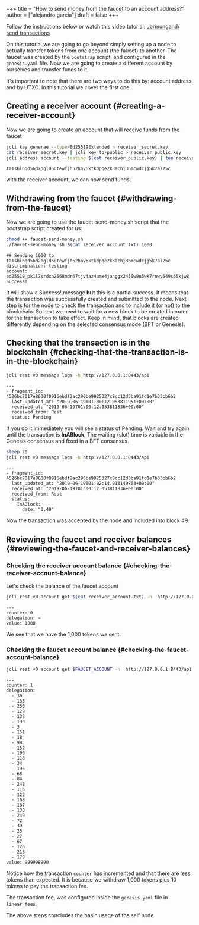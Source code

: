 +++
title = "How to send money from the faucet to an account address?"
author = ["alejandro garcia"]
draft = false
+++

Follow the instructions below or watch this video tutorial: [Jormungandr send transactions](https://youtu.be/6YFoitp-hsw)

On this tutorial we are going to go beyond simply setting up a node to actually transfer tokens from one account (the faucet) to another.
The faucet was created by the `bootstrap` script, and configured in the `genesis.yaml` file.
Now we are going to create a different account by ourselves and transfer funds to it.

It's important to note that there are two ways to do this by: account address and by UTXO.
In this tutorial we cover the first one.


## Creating a receiver account {#creating-a-receiver-account}

Now we are going to create an account that will receive funds from the faucet

```bash
jcli key generae --type=Ed25519Extended > receiver_secret.key
cat receiver_secret.key | jcli key to-public > receiver_public.key
jcli address account --testing $(cat receiver_public.key) | tee receiver_account.txt
```

```text
ta1shl6qd56d2ngld50tewfjh52hnv6ktkdpqe2k3achj36mcwdcjj5k7al25c
```

with the receiver account, we can now send funds.


## Withdrawing from the faucet {#withdrawing-from-the-faucet}

Now we are going to use the faucet-send-money.sh script that the bootstrap script created for us:

```bash
chmod +x faucet-send-money.sh
./faucet-send-money.sh $(cat receiver_account.txt) 1000
```

```text
## Sending 1000 to ta1shl6qd56d2ngld50tewfjh52hnv6ktkdpqe2k3achj36mcwdcjj5k7al25c
discrimination: testing
account: ed25519_pk1l7srdxn2568mdr67tjv4az4umx4janggx2450w9u5wk7rnwy549s65kjw8
Success!
```

It will show a Success! message **but** this is a partial success. It means that the transaction was successfully created and submitted to the node. Next step is for the node to check the transaction and to include it (or not) to the blockchain. So next we need to wait for a new block to be created in order for the transaction to take effect.
Keep in mind, that blocks are created differently depending on the selected consensus mode (BFT or Genesis).


## Checking that the transaction is in the blockchain {#checking-that-the-transaction-is-in-the-blockchain}

```bash
jcli rest v0 message logs -h http://127.0.0.1:8443/api
```

```text
---
- fragment_id: 4526bc7017e8600f0916ebdf2ac296be9925327c8cc12d3ba91fd1e7b33cb6b2
  last_updated_at: "2019-06-19T01:00:12.053811951+00:00"
  received_at: "2019-06-19T01:00:12.053811836+00:00"
  received_from: Rest
  status: Pending
```

If you do it immediately you will see a status of Pending. Wait and try again until the transaction is **InABlock**.
The waiting (slot) time is variable in the Genesis consensus and fixed in a BFT consensus.

```bash
sleep 20
jcli rest v0 message logs -h http://127.0.0.1:8443/api
```

```text
---
- fragment_id: 4526bc7017e8600f0916ebdf2ac296be9925327c8cc12d3ba91fd1e7b33cb6b2
  last_updated_at: "2019-06-19T01:02:14.013149863+00:00"
  received_at: "2019-06-19T01:00:12.053811836+00:00"
  received_from: Rest
  status:
    InABlock:
      date: "0.49"
```

Now the transaction was accepted by the node and included into block 49.


## Reviewing the faucet and receiver balances {#reviewing-the-faucet-and-receiver-balances}


### Checking the receiver account balance {#checking-the-receiver-account-balance}

Let's check the balance of the faucet account

<a id="code-snippet--receiver-account-balance"></a>
```bash
jcli rest v0 account get $(cat receiver_account.txt) -h  http://127.0.0.1:8443/api
```

```text
---
counter: 0
delegation: ~
value: 1000
```

We see that we have the 1,000 tokens we sent.


### Checking the faucet account balance {#checking-the-faucet-account-balance}

```bash
jcli rest v0 account get $FAUCET_ACCOUNT -h  http://127.0.0.1:8443/api
```

```text
---
counter: 1
delegation:
  - 36
  - 135
  - 250
  - 129
  - 133
  - 190
  - 3
  - 151
  - 18
  - 98
  - 152
  - 190
  - 118
  - 34
  - 196
  - 68
  - 84
  - 248
  - 116
  - 122
  - 168
  - 187
  - 130
  - 249
  - 72
  - 39
  - 25
  - 27
  - 67
  - 126
  - 213
  - 179
value: 999998990
```

Notice how the transaction `counter` has incremented and that there are less tokens than expected. It is because we withdraw 1,000 tokens plus 10 tokens to pay the transaction fee.

The transaction fee, was configured inside the `genesis.yaml` file in `linear_fees`.

The above steps concludes the basic usage of the self node.

